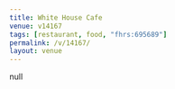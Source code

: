 ```yaml
---
title: White House Cafe
venue: v14167
tags: [restaurant, food, "fhrs:695689"]
permalink: /v/14167/
layout: venue
---
```

null